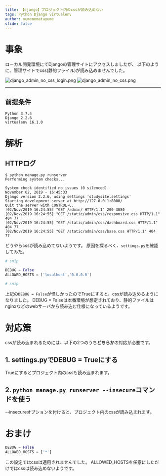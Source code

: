```yaml
---
title: 【django】プロジェクト内のcssが読み込めない
tags: Python Django virtualenv
author: yumenomatayume
slide: false
---
```

# 事象
ローカル開発環境にてDjangoの管理サイトにアクセスしましたが、
以下のように、管理サイトでcss(静的ファイル)が読み込めませんでした。

![django_admin_no_css_login.png](https://qiita-image-store.s3.ap-northeast-1.amazonaws.com/0/251749/c3a8077d-f881-2cee-bb13-19f5d271360b.png)
![django_admin_no_css.png](https://qiita-image-store.s3.ap-northeast-1.amazonaws.com/0/251749/cb740567-914f-a30f-7601-f9e55e1c773b.png)

---
## 前提条件

```
Python 3.7.4
Django 2.2.6
virtualenv 16.1.0
```

# 解析
## HTTPログ

```
$ python manage.py runserver
Performing system checks...

System check identified no issues (0 silenced).
November 02, 2019 - 16:45:33
Django version 2.2.6, using settings 'studysite.settings'
Starting development server at http://127.0.0.1:8000/
Quit the server with CONTROL-C.
[02/Nov/2019 16:24:55] "GET /admin/ HTTP/1.1" 200 3080
[02/Nov/2019 16:24:55] "GET /static/admin/css/responsive.css HTTP/1.1" 404 77
[02/Nov/2019 16:24:55] "GET /static/admin/css/dashboard.css HTTP/1.1" 404 77
[02/Nov/2019 16:24:55] "GET /static/admin/css/base.css HTTP/1.1" 404 77
```

どうやらcssが読み込めてないようです。
原因を探るべく、`settings.py`を確認してみた。

```settings.py
# snip

DEBUG = False
ALLOWED_HOSTS = ['localhost','0.0.0.0']

# snip
```

上記の`DEBUG = False`が怪しかったのでTrueにすると、cssが読み込めるようになりました。
DEBUG = Falseは本番環境が想定されており、静的ファイルはnginxなどのwebサーバから読み込む仕様になっているようです。

# 対応策
cssが読み込まれるためには、以下の2つのうち**どちらか**の対応が必要です。

## 1. settings.pyでDEBUG = Trueにする
Trueにするとプロジェクト内のcssも読み込まれます。

## 2. `python manage.py runserver --insecure`コマンドを使う
--insecureオプションを付けると、プロジェクト内のcssが読み込まれます。

# おまけ

```settings.py
DEBUG = False
ALLOWED_HOSTS = ['*']
```

この設定ではcssは適用されませんでした。
ALLOWED_HOSTSを任意にしただけではcssは読み込めないようです。

